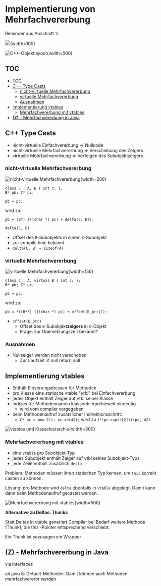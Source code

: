 

# Implementierung von Mehrfachvererbung

Reminder aus Abschnitt 1:

![](assets/markdown-img-paste-20170925162500628.png){width=100}

![C++-Objektlayout](assets/markdown-img-paste-20170925162343872.png){width=500}

## TOC

<!-- @import "[TOC]" {cmd="toc" depthFrom=2 depthTo=3 orderedList=false} -->
<!-- code_chunk_output -->

* [TOC](#toc)
* [C++ Type Casts](#c-type-casts)
	* [nicht-virtuelle Mehrfachvererbung](#nicht-virtuelle-mehrfachvererbung)
	* [virtuelle Mehrfachvererbung](#virtuelle-mehrfachvererbung)
	* [Ausnahmen](#ausnahmen)
* [Implementierung vtables](#implementierung-vtables)
	* [Mehrfachvererbung mit vtables](#mehrfachvererbung-mit-vtables)
* [**(Z)** - Mehrfachvererbung in Java](#z-mehrfachvererbung-in-java)

<!-- /code_chunk_output -->



## C++ Type Casts

* nicht-virtuelle Einfachvererbung ⇒ Nullcode
* nicht-virtuelle Mehrfachvererbung ⇒ Verschiebung des Zeigers
* virtuelle Mehrfachvererbung ⇒ Verfolgen des Subobjektzeigers

### nicht-virtuelle Mehrfachvererbung

![nicht-virtuelle Mehrfachvererbung](assets/markdown-img-paste-20170925163820539.png){width=200}

	class C : A, B { int c; };
	B* pb; C* pc;

	pb = pc;

wird zu:

	pb = (B*) (((char *) pc) + delta(C, B));

`delta(C, B)`

* Offset des `B`-Subobjekts in einem `C`-Subobjekt
* zur compile time bekannt
* `delta(C, B) = sizeof(A)`


### virtuelle Mehrfachvererbung

![virtuelle Mehrfachvererbung](assets/markdown-img-paste-20170925164105393.png){width=150}

	class C : A, virtual B { int c; };
	B* pb; C* pc;

	pb = pc;

wird zu:

	pb = *((B**) (((char *) pc) + offset(B_ptr)));


* `offset(B_ptr)`
	*  Offset des `B`-Subobjekt**zeigers** in `C`-Objekt
	* Frage: zur Übersetzungszeit bekannt?

### Ausnahmen

* Nullzeiger werden nicht verschoben
	* Zur Laufzeit: if null return null

## Implementierung vtables

* Enthält Einsprungadressen für Methoden
* pro Klasse eine statische vtable "_vtbl_" bei Einfachvererbung
* jedes Objekt enthält Zeiger auf vtbl seiner Klasse
* Indizes für Methodennamen klassenhierarchieweit eindeutig
	* wird vom compiler vorgegeben
* beim Methodenaufruf zusätzlicher Indirektionsschritt:
	* `C* pc = new C(); pc->h(42);` wird zu `(*(pc->vptr[2]))(pc, 42)`

![vtables  und Klassehierarchie](assets/markdown-img-paste-20170925165056907.png){width=300}

### Mehrfachvererbung mit vtables

* eine `vtable` pro Subobjekt-Typ
* jedes Subobjekt enthält Zeiger auf vtbl seines Subobjekt-Typs
* jede Zeile enthält zusätzlich `delta`


Problem: Methoden müssen ihren statischen Typ kennen, um `this` korrekt casten zu können.

Lösung: pro Methode wird `delta` ebenfalls in `vtable` abgelegt. Damit kann dann beim Methodenaufruf gecastet werden.

![Mehrfachvererbung mit vtables](assets/markdown-img-paste-20170926142010750.png){width=500}

**Alternative zu Deltas: Thunks**

Statt Deltas in vtable generiert Compiler bei Bedarf weitere Methode
(Thunk), die this -Pointer entsprechend verschiebt.

Ein Thunk ist sozusagen ein Wrapper

## **(Z)** - Mehrfachvererbung in Java

via interfaces

ab javu 8: Default-Methoden. Damit können auch Methoden mehrfachvererbt werden
